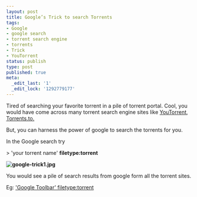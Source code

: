 ```yaml
---
layout: post
title: Google’s Trick to search Torrents
tags:
- Google
- google search
- torrent search engine
- torrents
- Trick
- YouTorrent
status: publish
type: post
published: true
meta:
  _edit_last: '1'
  _edit_lock: '1292779177'
---
```

Tired of searching your favorite torrent in a pile of torrent portal. Cool, you would have come across many torrent search engine sites like <a href="http://youtorrent.com">YouTorrent</a>, <a href="http://torrents.to">Torrents.to.</a>

But, you can harness the power of google to search the torrents for you.

In the Google search try

&gt; 'your torrent name' <strong>filetype:torrent</strong>

<strong><img src="http://www.maheshsubramaniya.com/wp-content/uploads/2008/03/google-trick1.jpg" alt="google-trick1.jpg" /></strong>

You would see a pile of search results from google form all the torrent sites.

Eg: <a href="http://www.google.co.in/search?num=100&amp;hl=en&amp;q=Google+Toolbar+filetype%3Atorrent&amp;btnG=Search&amp;meta=">'Google Toolbar' filetype:torrent</a>
